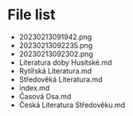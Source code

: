 # File list

* 20230213091942.png
* 20230213092235.png
* 20230213092302.png
* Literatura doby Husitské.md
* Rytířská Literatura.md
* Středověká Literatura.md
* index.md
* Časová Osa.md
* Česká Literatura Středověku.md
